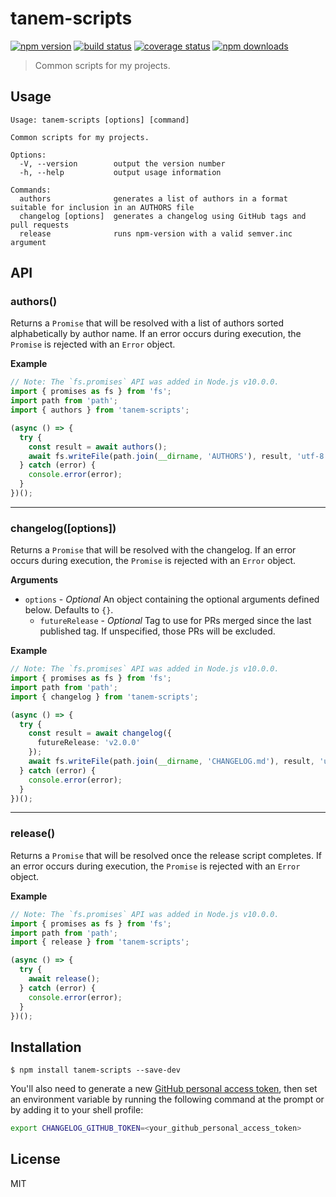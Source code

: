 # tanem-scripts

[![npm version](https://img.shields.io/npm/v/tanem-scripts.svg?style=flat-square)](https://www.npmjs.com/package/tanem-scripts)
[![build status](https://img.shields.io/travis/tanem/tanem-scripts/master.svg?style=flat-square)](https://travis-ci.org/tanem/tanem-scripts)
[![coverage status](https://img.shields.io/codecov/c/github/tanem/tanem-scripts.svg?style=flat-square)](https://codecov.io/gh/tanem/tanem-scripts)
[![npm downloads](https://img.shields.io/npm/dm/tanem-scripts.svg?style=flat-square)](https://www.npmjs.com/package/tanem-scripts)

> Common scripts for my projects.

## Usage

```
Usage: tanem-scripts [options] [command]

Common scripts for my projects.

Options:
  -V, --version        output the version number
  -h, --help           output usage information

Commands:
  authors              generates a list of authors in a format suitable for inclusion in an AUTHORS file
  changelog [options]  generates a changelog using GitHub tags and pull requests
  release              runs npm-version with a valid semver.inc argument
```

## API

### authors()

Returns a `Promise` that will be resolved with a list of authors sorted alphabetically by author name. If an error occurs during execution, the `Promise` is rejected with an `Error` object.

**Example**

```ts
// Note: The `fs.promises` API was added in Node.js v10.0.0.
import { promises as fs } from 'fs';
import path from 'path';
import { authors } from 'tanem-scripts';

(async () => {
  try {
    const result = await authors();
    await fs.writeFile(path.join(__dirname, 'AUTHORS'), result, 'utf-8');
  } catch (error) {
    console.error(error);
  }
})();
```

---

### changelog([options])

Returns a `Promise` that will be resolved with the changelog. If an error occurs during execution, the `Promise` is rejected with an `Error` object.

**Arguments**

- `options` - _Optional_ An object containing the optional arguments defined below. Defaults to `{}`.
  - `futureRelease` - _Optional_ Tag to use for PRs merged since the last published tag. If unspecified, those PRs will be excluded.

**Example**

```ts
// Note: The `fs.promises` API was added in Node.js v10.0.0.
import { promises as fs } from 'fs';
import path from 'path';
import { changelog } from 'tanem-scripts';

(async () => {
  try {
    const result = await changelog({
      futureRelease: 'v2.0.0'
    });
    await fs.writeFile(path.join(__dirname, 'CHANGELOG.md'), result, 'utf-8');
  } catch (error) {
    console.error(error);
  }
})();
```

---

### release()

Returns a `Promise` that will be resolved once the release script completes. If an error occurs during execution, the `Promise` is rejected with an `Error` object.

**Example**

```ts
// Note: The `fs.promises` API was added in Node.js v10.0.0.
import { promises as fs } from 'fs';
import path from 'path';
import { release } from 'tanem-scripts';

(async () => {
  try {
    await release();
  } catch (error) {
    console.error(error);
  }
})();
```

## Installation

```
$ npm install tanem-scripts --save-dev
```

You'll also need to generate a new [GitHub personal access token](https://github.com/settings/tokens), then set an environment variable by running the following command at the prompt or by adding it to your shell profile:

```sh
export CHANGELOG_GITHUB_TOKEN=<your_github_personal_access_token>
```

## License

MIT
